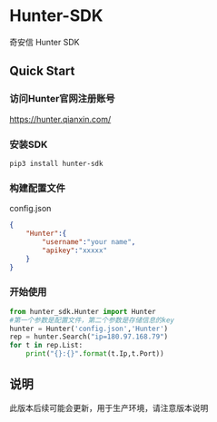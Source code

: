 <!--
 * @Author: 饕餮
 * @Date: 2022-01-21 10:36:35
 * @version: 
 * @LastEditors: 饕餮
 * @LastEditTime: 2022-01-21 11:59:12
 * @Description: README
-->
# Hunter-SDK
奇安信 Hunter SDK

## Quick Start

### 访问Hunter官网注册账号
https://hunter.qianxin.com/

### 安装SDK
```
pip3 install hunter-sdk
```

### 构建配置文件

config.json
```json
{
    "Hunter":{
        "username":"your name",
        "apikey":"xxxxx"
    }
}
```

### 开始使用
```python
from hunter_sdk.Hunter import Hunter
#第一个参数是配置文件，第二个参数是存储信息的key
hunter = Hunter('config.json','Hunter')
rep = hunter.Search("ip=180.97.168.79")
for t in rep.List:
    print("{}:{}".format(t.Ip,t.Port))
```

## 说明
此版本后续可能会更新，用于生产环境，请注意版本说明